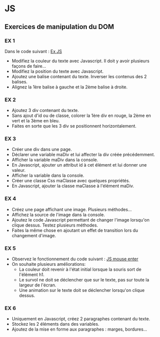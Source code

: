# JS

## Exercices de manipulation du DOM

### EX 1

Dans le code suivant : <a href='https://codepen.io/webew/pen/KRmpRV' target='_blank'>Ex JS</a>

- Modifiez la couleur du texte avec Javascript. Il doit y avoir plusieurs façons de faire...
- Modifiez la position du texte avec Javascript.
- Ajoutez une balise contenant du texte. Inverser les contenus des 2 balises.
- Alignez la 1ère balise à gauche et la 2ème balise à droite.

### EX 2

- Ajoutez 3 div contenant du texte.
- Sans ajout d'id ou de classe, colorer la 1ère div en rouge, la 2ème en vert et la 3ème en bleu.
- Faites en sorte que les 3 div se positionnent horizontalement.

### EX 3

- Créer une div dans une page.
- Déclarer une variable maDiv et lui affecter la div créée précédemment.
- Afficher la variable maDiv dans la console.
- En Javascript, ajouter un attribut id à cet élément et lui donner une valeur.
- Afficher la variable dans la console.
- Créer une classe Css maClasse avec quelques propriétés.
- En Javascript, ajouter la classe maClasse à l'élément maDiv.

### EX 4

- Créez une page affichant une image. Plusieurs méthodes...
- Affichez la source de l'image dans la console.
- Ajoutez le code Javascript permettant de changer l'image lorsqu'on clique dessus. Testez plusieurs méthodes.
- Faites la même chose en ajoutant un effet de transition lors du changement d'image.

### EX 5

- Observez le fonctionnement du code suivant : <a href='https://codepen.io/webew/pen/JvNLmz' target='_blank'>JS mouse enter</a>
- On souhaite plusieurs améliorations:
  - La couleur doit revenir à l'état initial lorsque la souris sort de l'élément h1.
  - Le survol ne doit se déclencher que sur le texte, pas sur toute la largeur de l'écran.
  - Une animation sur le texte doit se déclencher lorsqu'on clique dessus.
  
### EX 6

- Uniquement en Javascript, créez 2 paragraphes contenant du texte.
- Stockez les 2 éléments dans des variables.
- Ajoutez de la mise en forme aux paragraphes : marges, bordures...


